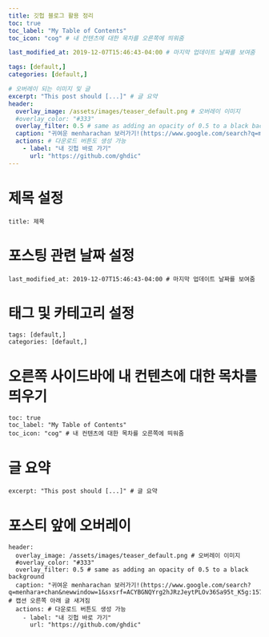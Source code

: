 ```yaml
---
title: 깃헙 블로그 활용 정리
toc: true
toc_label: "My Table of Contents"
toc_icon: "cog" # 내 컨텐츠에 대한 목차를 오른쪽에 띄워줌

last_modified_at: 2019-12-07T15:46:43-04:00 # 마지막 업데이트 날짜를 보여줌

tags: [default,]
categories: [default,]

# 오버레이 되는 이미지 및 글
excerpt: "This post should [...]" # 글 요약
header:
  overlay_image: /assets/images/teaser_default.png # 오버레이 이미지
  #overlay_color: "#333"
  overlay_filter: 0.5 # same as adding an opacity of 0.5 to a black background
  caption: "귀여운 menharachan 보러가기!(https://www.google.com/search?q=menhara+chan&newwindow=1&sxsrf=ACYBGNQYrg2hJRzJeytPLOv36Sa95t_K5g:1575725597164&source=lnms&tbm=isch&sa=X&ved=2ahUKEwjt0e2j06PmAhXSQN4KHWGyAjsQ_AUoAXoECA0QAw&biw=754&bih=627)" # 캡션 오른쪽 아래 글 새겨짐
  actions: # 다운로드 버튼도 생성 가능
    - label: "내 깃헙 바로 가기"
      url: "https://github.com/ghdic"
---
```


# 제목 설정
```
title: 제목
```

# 포스팅 관련 날짜 설정
```
last_modified_at: 2019-12-07T15:46:43-04:00 # 마지막 업데이트 날짜를 보여줌
```

# 태그 및 카테고리 설정
```
tags: [default,]
categories: [default,]
```

# 오른쪽 사이드바에 내 컨텐츠에 대한 목차를 띄우기
```
toc: true
toc_label: "My Table of Contents"
toc_icon: "cog" # 내 컨텐츠에 대한 목차를 오른쪽에 띄워줌
```

# 글 요약
```
excerpt: "This post should [...]" # 글 요약
```

# 포스티 앞에 오버레이
```
header:
  overlay_image: /assets/images/teaser_default.png # 오버레이 이미지
  #overlay_color: "#333"
  overlay_filter: 0.5 # same as adding an opacity of 0.5 to a black background
  caption: "귀여운 menharachan 보러가기!(https://www.google.com/search?q=menhara+chan&newwindow=1&sxsrf=ACYBGNQYrg2hJRzJeytPLOv36Sa95t_K5g:1575725597164&source=lnms&tbm=isch&sa=X&ved=2ahUKEwjt0e2j06PmAhXSQN4KHWGyAjsQ_AUoAXoECA0QAw&biw=754&bih=627)" # 캡션 오른쪽 아래 글 새겨짐
  actions: # 다운로드 버튼도 생성 가능
    - label: "내 깃헙 바로 가기"
      url: "https://github.com/ghdic"
```